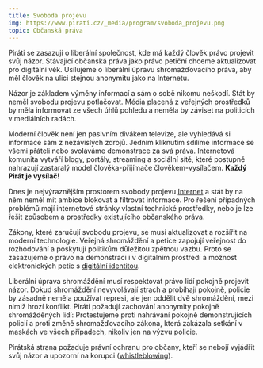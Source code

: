 ```yaml
---
title: Svoboda projevu
img: https://www.pirati.cz/_media/program/svoboda_projevu.png
topic: Občanská práva
---
```


Piráti se zasazují o liberální společnost, kde má každý člověk právo projevit svůj názor. Stávající občanská práva jako právo petiční chceme aktualizovat pro digitální věk. Usilujeme o liberální úpravu shromažďovacího práva, aby měl člověk na ulici stejnou anonymitu jako na Internetu.

Názor je základem výměny informací a sám o sobě nikomu neškodí. Stát by neměl svobodu projevu potlačovat. Média placená z veřejných prostředků by měla informovat ze všech úhlů pohledu a neměla by záviset na politicích v mediálních radách.

Moderní člověk není jen pasivním divákem televize, ale vyhledává si informace sám z nezávislých zdrojů. Jedním kliknutím sdílíme informace se všemi přáteli nebo svoláváme demonstrace za svá práva. Internetová komunita vytváří blogy, portály, streaming a sociální sítě, které postupně nahrazují zastaralý model člověka-přijímače člověkem-vysílačem. **Každý Pirát je vysílač!**

Dnes je nejvýraznějším prostorem svobody projevu [Internet][internet] a stát by na něm neměl mít ambice blokovat a filtrovat informace. Pro řešení případných problémů mají internetové stránky vlastní technické prostředky, nebo je lze řešit způsobem a prostředky existujícího občanského práva.

Zákony, které zaručují svobodu projevu, se musí aktualizovat a rozšířit na moderní technologie. Veřejná shromáždění a petice zapojují veřejnost do rozhodování a poskytují politikům důležitou zpětnou vazbu. Proto se zasazujeme o právo na demonstraci i v digitálním prostředí a možnost elektronických petic s [digitální identitou][internet].

Liberální úprava shromáždění musí respektovat právo lidí pokojně projevit názor. Dokud shromáždění nevyvolávají strach a probíhají pokojně, policie by zásadně neměla používat represi, ale jen oddělit dvě shromáždění, mezi nimiž hrozí konflikt. Piráti požadují zachování anonymity pokojně shromážděných lidí: Protestujeme proti nahrávání pokojně demonstrujících policií a proti změně shromažďovacího zákona, která zakázala setkání v maskách ve všech případech, nikoliv jen na výzvu policie.

Pirátská strana požaduje právní ochranu pro občany, kteří se nebojí vyjádřit svůj názor a upozorní na korupci ([whistleblowing](www.cs.wikipedia.org/wiki/Whistleblowing)).

[internet]:(https://www.pirati.cz/program/internet)
